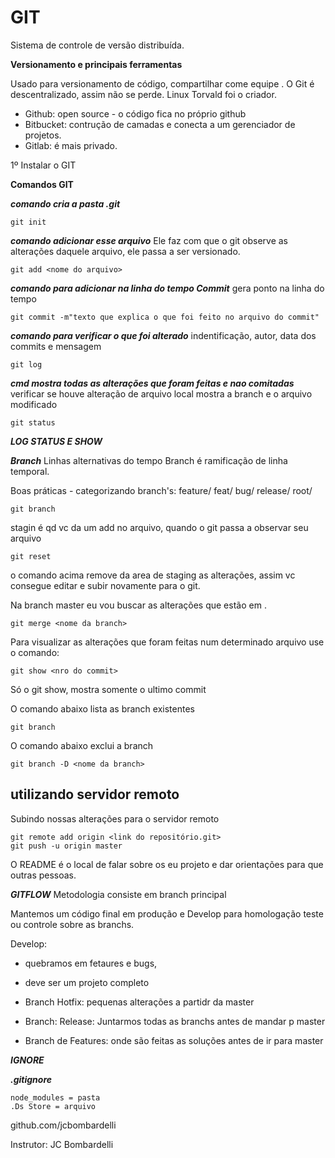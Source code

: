# GIT
Sistema de controle de versão distribuída.

**Versionamento e principais ferramentas**

Usado para versionamento de código, compartilhar come equipe .
O Git é descentralizado, assim não se perde.
Linux Torvald foi o criador.

- Github: open source - o código fica no próprio github
- Bitbucket: contrução de camadas e conecta a um gerenciador de projetos.
- Gitlab: é mais privado.


1º Instalar o GIT

**Comandos GIT**

***comando cria a pasta .git***
```
git init
```

***comando adicionar esse arquivo***
Ele faz com que o git observe as alterações daquele arquivo, ele passa a ser versionado.
```
git add <nome do arquivo>
```

***comando para adicionar na linha do tempo Commit***
gera ponto na linha do tempo
```
git commit -m"texto que explica o que foi feito no arquivo do commit"
```

***comando para verificar o que foi alterado***
indentificação, autor, data dos commits e mensagem
```
git log
```

***cmd mostra todas as alterações que foram feitas e nao comitadas***
verificar se houve alteração de arquivo local
mostra a branch e o arquivo modificado
```
git status
```

***LOG STATUS E SHOW***

***Branch***
Linhas alternativas do tempo
Branch é ramificação de linha temporal.

Boas práticas - categorizando branch's:
feature/
feat/
bug/
release/
root/

```
git branch
```
stagin é qd vc da um add no arquivo, quando o git passa a observar seu arquivo

```
git reset
```
o comando acima remove da area de staging as alterações, assim vc consegue editar e subir novamente para o git.

Na branch master eu vou buscar as alterações que estão em <nome da branch>. 
```
git merge <nome da branch>
```

Para visualizar as alterações que foram feitas num determinado arquivo use o comando:
```
git show <nro do commit>
```
Só o git show, mostra somente o ultimo commit 

O comando abaixo lista as branch existentes
```
git branch
```

O comando abaixo exclui a branch
```
git branch -D <nome da branch>
```

## utilizando servidor remoto

Subindo nossas alterações para o servidor remoto

```
git remote add origin <link do repositório.git>
git push -u origin master
```

O README é o local de falar sobre os eu projeto e dar orientações para que outras pessoas.

***GITFLOW***
Metodologia consiste em branch principal

Mantemos um código final em produção e Develop para homologação teste ou controle sobre as branchs.


Develop:
- quebramos em fetaures e bugs,
- deve ser um projeto completo

- Branch Hotfix: pequenas alterações a partidr da master

- Branch: Release: Juntarmos todas as branchs antes de mandar p master

- Branch de Features: onde são feitas as soluções antes de ir para master


***IGNORE***

***.gitignore***
```
node_modules = pasta
.Ds Store = arquivo
```


github.com/jcbombardelli



Instrutor: JC Bombardelli